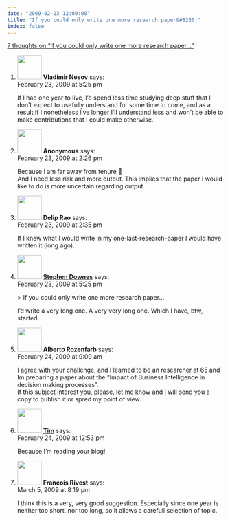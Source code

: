 ```yaml
---
date: "2009-02-23 12:00:00"
title: "If you could only write one more research paper&#8230;"
index: false
---
```


[7 thoughts on &ldquo;If you could only write one more research paper&#8230;&rdquo;](/lemire/blog/2009/02-23-if-you-could-only-write-one-more-research-paper)

<ol class="comment-list">
<li id="comment-50693" class="comment even thread-even depth-1">
<div class="comment-author vcard">
<img alt src="https://secure.gravatar.com/avatar/c6f8e0087234b2359ea596326ddfd62d?s=56&#038;d=mm&#038;r=g" srcset="https://secure.gravatar.com/avatar/c6f8e0087234b2359ea596326ddfd62d?s=112&#038;d=mm&#038;r=g 2x" class="avatar avatar-56 photo" height="56" width="56" decoding="async" /> <b class="fn">Vladimir Nesov</b> <span class="says">says:</span> </div>
<div class="comment-metadata"><time datetime="2009-02-23T17:25:48+00:00">February 23, 2009 at 5:25 pm</time></a> </div>
<div class="comment-content">
<p>If I had one year to live, I&rsquo;d spend less time studying deep stuff that I don&rsquo;t expect to usefully understand for some time to come, and as a result if I nonetheless live longer I&rsquo;ll understand less and won&rsquo;t be able to make contributions that I could make otherwise.</p>
</div>
</li>
<li id="comment-50690" class="comment odd alt thread-odd thread-alt depth-1">
<div class="comment-author vcard">
<img alt src="https://secure.gravatar.com/avatar/?s=56&#038;d=mm&#038;r=g" srcset="https://secure.gravatar.com/avatar/?s=112&#038;d=mm&#038;r=g 2x" class="avatar avatar-56 photo avatar-default" height="56" width="56" decoding="async" /> <b class="fn">Anonymous</b> <span class="says">says:</span> </div>
<div class="comment-metadata"><time datetime="2009-02-23T14:26:52+00:00">February 23, 2009 at 2:26 pm</time></a> </div>
<div class="comment-content">
<p>Because I am far away from tenure 🙂<br/>
And I need less risk and more output. This implies that the paper I would like to do is more uncertain regarding output.</p>
</div>
</li>
<li id="comment-50691" class="comment even thread-even depth-1">
<div class="comment-author vcard">
<img alt src="https://secure.gravatar.com/avatar/?s=56&#038;d=mm&#038;r=g" srcset="https://secure.gravatar.com/avatar/?s=112&#038;d=mm&#038;r=g 2x" class="avatar avatar-56 photo avatar-default" height="56" width="56" loading="lazy" decoding="async" /> <b class="fn">Delip Rao</b> <span class="says">says:</span> </div>
<div class="comment-metadata"><time datetime="2009-02-23T14:35:24+00:00">February 23, 2009 at 2:35 pm</time></a> </div>
<div class="comment-content">
<p>If I knew what I would write in my one-last-research-paper I would have written it (long ago).</p>
</div>
</li>
<li id="comment-50692" class="comment odd alt thread-odd thread-alt depth-1">
<div class="comment-author vcard">
<img alt src="https://secure.gravatar.com/avatar/4611f83b6c5b6360f5f75084e9ee1919?s=56&#038;d=mm&#038;r=g" srcset="https://secure.gravatar.com/avatar/4611f83b6c5b6360f5f75084e9ee1919?s=112&#038;d=mm&#038;r=g 2x" class="avatar avatar-56 photo" height="56" width="56" loading="lazy" decoding="async" /> <b class="fn"><a href="http://www.downes.ca" class="url" rel="ugc external nofollow">Stephen Downes</a></b> <span class="says">says:</span> </div>
<div class="comment-metadata"><time datetime="2009-02-23T17:25:06+00:00">February 23, 2009 at 5:25 pm</time></a> </div>
<div class="comment-content">
<p>&gt; If you could only write one more research paper&#8230;</p>
<p>I&rsquo;d write a very long one. A very very long one. Which I have, btw, started.</p>
</div>
</li>
<li id="comment-50702" class="comment even thread-even depth-1">
<div class="comment-author vcard">
<img alt src="https://secure.gravatar.com/avatar/b895b86862fd8d9ac1b9bee82d24df6a?s=56&#038;d=mm&#038;r=g" srcset="https://secure.gravatar.com/avatar/b895b86862fd8d9ac1b9bee82d24df6a?s=112&#038;d=mm&#038;r=g 2x" class="avatar avatar-56 photo" height="56" width="56" loading="lazy" decoding="async" /> <b class="fn">Alberto Rozenfarb</b> <span class="says">says:</span> </div>
<div class="comment-metadata"><time datetime="2009-02-24T09:09:31+00:00">February 24, 2009 at 9:09 am</time></a> </div>
<div class="comment-content">
<p>I agree with your challenge, and I learned to be an researcher at 65 and Im preparing a paper about the &ldquo;Impact of Business Intelligence in decision making processes&rdquo;.<br/>
If this subject interest you, please, let me know and I will send you a copy to publish it or spred my point of view.</p>
</div>
</li>
<li id="comment-50705" class="comment odd alt thread-odd thread-alt depth-1">
<div class="comment-author vcard">
<img alt src="https://secure.gravatar.com/avatar/cc5134a819c7edfc0445c60b6810fc6c?s=56&#038;d=mm&#038;r=g" srcset="https://secure.gravatar.com/avatar/cc5134a819c7edfc0445c60b6810fc6c?s=112&#038;d=mm&#038;r=g 2x" class="avatar avatar-56 photo" height="56" width="56" loading="lazy" decoding="async" /> <b class="fn"><a href="http://timmyson.livejournal.com" class="url" rel="ugc external nofollow">Tim</a></b> <span class="says">says:</span> </div>
<div class="comment-metadata"><time datetime="2009-02-24T12:53:32+00:00">February 24, 2009 at 12:53 pm</time></a> </div>
<div class="comment-content">
<p>Because I&rsquo;m reading your blog!</p>
</div>
</li>
<li id="comment-50761" class="comment even thread-even depth-1">
<div class="comment-author vcard">
<img alt src="https://secure.gravatar.com/avatar/227dcc8c79584bb4af4f6a463c1aa6f7?s=56&#038;d=mm&#038;r=g" srcset="https://secure.gravatar.com/avatar/227dcc8c79584bb4af4f6a463c1aa6f7?s=112&#038;d=mm&#038;r=g 2x" class="avatar avatar-56 photo" height="56" width="56" loading="lazy" decoding="async" /> <b class="fn">Francois Rivest</b> <span class="says">says:</span> </div>
<div class="comment-metadata"><time datetime="2009-03-05T20:19:44+00:00">March 5, 2009 at 8:19 pm</time></a> </div>
<div class="comment-content">
<p>I think this is a very, very good suggestion. Especially since one year is neither too short, nor too long, so it allows a carefull selection of topic.</p>
</div>
</li>
</ol>
